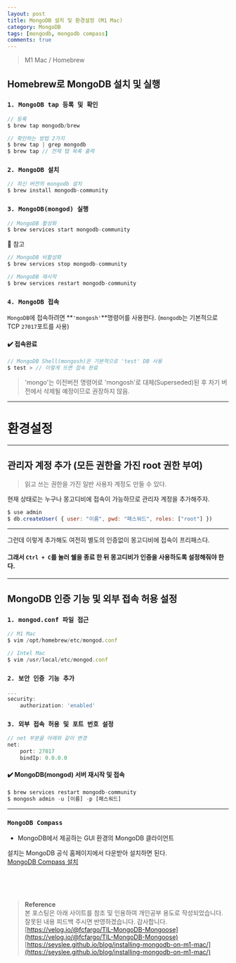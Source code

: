 ```yaml
---
layout: post
title: MongoDB 설치 및 환경설정 (M1 Mac)
category: MongoDB
tags: [mongodb, mongodb compass]
comments: true
---
```


> M1 Mac / Homebrew

## Homebrew로 MongoDB 설치 및 실행

### `1. MongoDB tap 등록 및 확인`

```javascript
// 등록
$ brew tap mongodb/brew
```

```javascript
// 확인하는 방법 2가지
$ brew tap | grep mongodb
$ brew tap // 전체 탭 목록 출력
```

### `2. MongoDB 설치 `

```javascript
// 최신 버전의 mongodb 설치
$ brew install mongodb-community
```

### `3. MongoDB(mongod) 실행`

```javascript
// MongoDB 활성화
$ brew services start mongodb-community
```

📌 참고

```javascript
// MongoDB 비활성화
$ brew services stop mongodb-community

// MongoDB 재시작
$ brew services restart mongodb-community
```

### `4. MongoDB 접속`

`MongoDB`에 접속하려면 **`'mongosh'`**명령어를 사용한다. (`mongodb`는 기본적으로 TCP `27017`포트를 사용)

#### ✔️ 접속완료

```javascript
// MongoDB Shell(mongosh)은 기본적으로 'test' DB 사용
$ test > // 이렇게 뜨면 접속 완료
```

> 'mongo'는 이전버전 명령어로 'mongosh'로 대체(Superseded)된 후 차기 버전에서 삭제될 예정이므로 권장하지 않음.

---

# 환경설정

---

## 관리자 계정 추가 (모든 권한을 가진 root 권한 부여)

> 읽고 쓰는 권한을 가진 일반 사용자 계정도 만들 수 있다.

현재 상태로는 누구나 몽고디비에 접속이 가능하므로 관리자 계정을 추가해주자.

```javascript
$ use admin
$ db.createUser( { user: "이름", pwd: "패스워드", roles: ["root"] })
```

---

그런데 이렇게 추가해도 여전히 별도의 인증없이 몽고디비에 접속이 프리패스다.

#### 그래서 `Ctrl + C`를 눌러 쉘을 종료 한 뒤 몽고디비가 인증을 사용하도록 설정해줘야 한다.

---

## MongoDB 인증 기능 및 외부 접속 허용 설정

### `1. mongod.conf 파일 접근`

```javascript
// M1 Mac
$ vim /opt/homebrew/etc/mongod.conf

// Intel Mac
$ vim /usr/local/etc/mongod.conf
```

### `2. 보안 인증 기능 추가`

```javascript
...
security:
    authorization: 'enabled'
```

### `3. 외부 접속 허용 및 포트 번호 설정`

```javascript
// net 부분을 아래와 같이 변경
net:
    port: 27017
    bindIp: 0.0.0.0
```

#### ✔️ MongoDB(mongod) 서버 재시작 및 접속

```javascript
$ brew services restart mongodb-community
$ mongosh admin -u [이름] -p [패스워드]
```

---

### `MongoDB Compass`

- MongoDB에서 제공하는 GUI 환경의 MongoDB 클라이언트

설치는 MongoDB 공식 홈페이지에서 다운받아 설치하면 된다.  
[MongoDB Compass 설치](https://www.mongodb.com/try/download/compass)

<br>
<br>
<br>

> **Reference**  
> 본 포스팅은 아래 사이트를 참조 및 인용하여 개인공부 용도로 작성되었습니다.  
> 잘못된 내용 피드백 주시면 반영하겠습니다. 감사합니다.  
> [https://velog.io/@fcfargo/TIL-MongoDB-Mongoose](https://velog.io/@fcfargo/TIL-MongoDB-Mongoose)  
> [https://seyslee.github.io/blog/installing-mongodb-on-m1-mac/](https://seyslee.github.io/blog/installing-mongodb-on-m1-mac/)
